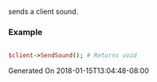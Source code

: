 sends a client sound.
### Example

```perl

$client->SendSound(); # Returns void
```


Generated On 2018-01-15T13:04:48-08:00